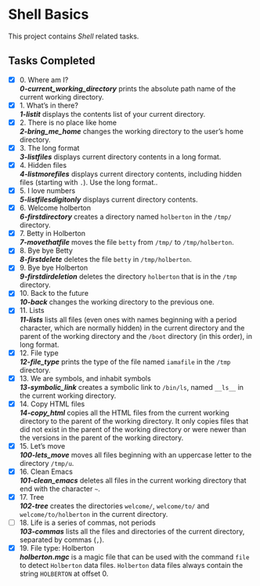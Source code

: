 # Shell Basics

This project contains _Shell_ related tasks.

## Tasks Completed

+ [x] 0\. Where am I?<br/>_**0-current_working_directory**_ prints the absolute path name of the current working directory.
+ [x] 1\. What’s in there?<br/>_**1-listit**_ displays the contents list of your current directory.
+ [x] 2\. There is no place like home<br/>_**2-bring_me_home**_ changes the working directory to the user’s home directory.
+ [x] 3\. The long format<br/>_**3-listfiles**_ displays current directory contents in a long format.
+ [x] 4\. Hidden files<br/>_**4-listmorefiles**_ displays current directory contents, including hidden files (starting with `.`). Use the long format..
+ [x] 5\. I love numbers<br/>_**5-listfilesdigitonly**_ displays current directory contents.
+ [x] 6\. Welcome holberton<br/>_**6-firstdirectory**_ creates a directory named `holberton` in the `/tmp/` directory.
+ [x] 7\. Betty in Holberton<br/>_**7-movethatfile**_ moves the file `betty` from `/tmp/` to `/tmp/holberton`.
+ [x] 8\. Bye bye Betty<br/>_**8-firstdelete**_ deletes the file `betty` in `/tmp/holberton`.
+ [x] 9\. Bye bye Holberton<br/>_**9-firstdirdeletion**_ deletes the directory `holberton` that is in the `/tmp` directory.
+ [x] 10\. Back to the future<br/>_**10-back**_ changes the working directory to the previous one.
+ [x] 11\. Lists<br/>_**11-lists**_  lists all files (even ones with names beginning with a period character, which are normally hidden) in the current directory and the parent of the working directory and the `/boot` directory (in this order), in long format.
+ [x] 12\. File type<br/>_**12-file_type**_ prints the type of the file named `iamafile` in the `/tmp` directory.
+ [x] 13\. We are symbols, and inhabit symbols<br/>_**13-symbolic_link**_ creates a symbolic link to `/bin/ls`, named `__ls__` in the current working directory.
+ [x] 14\. Copy HTML files<br/>_**14-copy_html**_ copies all the HTML files from the current working directory to the parent of the working directory. It only copies files that did not exist in the parent of the working directory or were newer than the versions in the parent of the working directory.
+ [x] 15\. Let’s move<br/>_**100-lets_move**_ moves all files beginning with an uppercase letter to the directory `/tmp/u`.
+ [x] 16\. Clean Emacs<br/>_**101-clean_emacs**_ deletes all files in the current working directory that end with the character `~`.
+ [x] 17\. Tree<br/>_**102-tree**_ creates the directories `welcome/`, `welcome/to/` and `welcome/to/holberton` in the current directory.
+ [ ] 18\. Life is a series of commas, not periods<br/>_**103-commas**_  lists all the files and directories of the current directory, separated by commas (`,`).
+ [x] 19\. File type: Holberton<br/>_**holberton.mgc**_ is a magic file that can be used with the command `file` to detect `Holberton` data files. `Holberton` data files always contain the string `HOLBERTON` at offset 0.
